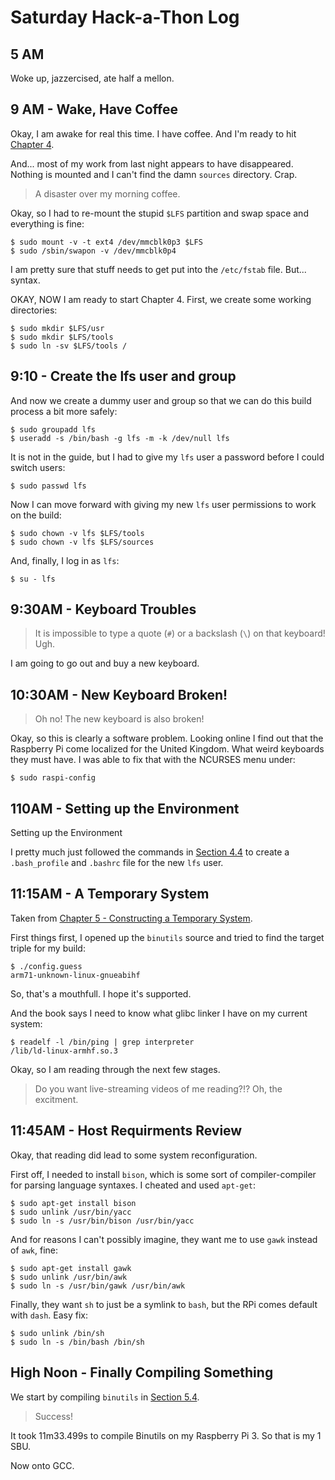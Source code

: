 # Saturday Hack-a-Thon Log


## 5 AM

Woke up, jazzercised, ate half a mellon.


## 9 AM - Wake, Have Coffee

Okay, I am awake for real this time. I have coffee.  And I'm ready to hit [Chapter 4](http://www.linuxfromscratch.org/lfs/view/development/chapter04/creatingtoolsdir.html).

And... most of my work from last night appears to have disappeared. Nothing is mounted and I can't find the damn `sources` directory.  Crap.

> A disaster over my morning coffee.

Okay, so I had to re-mount the stupid `$LFS` partition and swap space and everything is fine:

    $ sudo mount -v -t ext4 /dev/mmcblk0p3 $LFS
    $ sudo /sbin/swapon -v /dev/mmcblk0p4

I am pretty sure that stuff needs to get put into the `/etc/fstab` file.  But... syntax.


OKAY, NOW I am ready to start Chapter 4.  First, we create some working directories:

    $ sudo mkdir $LFS/usr
    $ sudo mkdir $LFS/tools
    $ sudo ln -sv $LFS/tools /

## 9:10 - Create the lfs user and group

And now we create a dummy user and group so that we can do this build process a bit more safely:

    $ sudo groupadd lfs
    $ useradd -s /bin/bash -g lfs -m -k /dev/null lfs

It is not in the guide, but I had to give my `lfs` user a password before I could switch users:

    $ sudo passwd lfs

Now I can move forward with giving my new `lfs` user permissions to work on the build:

    $ sudo chown -v lfs $LFS/tools
    $ sudo chown -v lfs $LFS/sources

And, finally, I log in as `lfs`:

    $ su - lfs

## 9:30AM - Keyboard Troubles

> It is impossible to type a quote (`#`) or a backslash (`\`) on that keyboard! Ugh.

I am going to go out and buy a new keyboard.

## 10:30AM - New Keyboard Broken!

> Oh no! The new keyboard is also broken!

Okay, so this is clearly a software problem. Looking online I find out that the Raspberry Pi come localized for the United Kingdom.  What weird keyboards they must have.  I was able to fix that with the NCURSES menu under:

    $ sudo raspi-config


## 110AM - Setting up the Environment

Setting up the Environment

I pretty much just followed the commands in [Section 4.4](http://www.linuxfromscratch.org/lfs/view/development/chapter04/settingenvironment.html) to create a `.bash_profile` and `.bashrc` file for the new `lfs` user.

## 11:15AM - A Temporary System

Taken from [Chapter 5 - Constructing a Temporary System](http://www.linuxfromscratch.org/lfs/view/development/chapter05/chapter05.html).

First things first, I opened up the `binutils` source and tried to find the target triple for my build:

    $ ./config.guess
    arm71-unknown-linux-gnueabihf

So, that's a mouthfull. I hope it's supported.

And the book says I need to know what glibc linker I have on my current system:

    $ readelf -l /bin/ping | grep interpreter
    /lib/ld-linux-armhf.so.3

Okay, so I am reading through the next few stages.

> Do you want live-streaming videos of me reading?!?  Oh, the excitment.

## 11:45AM - Host Requirments Review

Okay, that reading did lead to some system reconfiguration.

First off, I needed to install `bison`, which is some sort of compiler-compiler for parsing language syntaxes.  I cheated and used `apt-get`:

    $ sudo apt-get install bison
    $ sudo unlink /usr/bin/yacc
    $ sudo ln -s /usr/bin/bison /usr/bin/yacc

And for reasons I can't possibly imagine, they want me to use `gawk` instead of `awk`, fine:

    $ sudo apt-get install gawk
    $ sudo unlink /usr/bin/awk
    $ sudo ln -s /usr/bin/gawk /usr/bin/awk

Finally, they want `sh` to just be a symlink to `bash`, but the RPi comes default with `dash`. Easy fix:

    $ sudo unlink /bin/sh
    $ sudo ln -s /bin/bash /bin/sh

## High Noon - Finally Compiling Something

We start by compiling `binutils` in [Section 5.4](http://www.linuxfromscratch.org/lfs/view/development/chapter05/binutils-pass1.html).

> Success!

It took 11m33.499s to compile Binutils on my Raspberry Pi 3. So that is my 1 SBU.

Now onto GCC.

